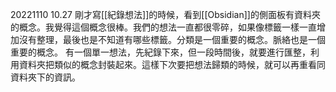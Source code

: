 20221110 10.27
剛才寫[[紀錄想法]]的時候，看到[[Obsidian]]的側面板有資料夾的概念。我覺得這個概念很棒。我們的想法一直都很零碎，如果像標籤一樣一直增加沒有整理，最後也是不知道有哪些標籤。分類是一個重要的概念。脈絡也是一個重要的概念。
有一個單一想法，先紀錄下來，但一段時間後，就要進行匯整，利用資料夾把類似的概念封裝起來。這樣下次要把想法歸類的時候，就可以再重看同資料夾下的資訊。